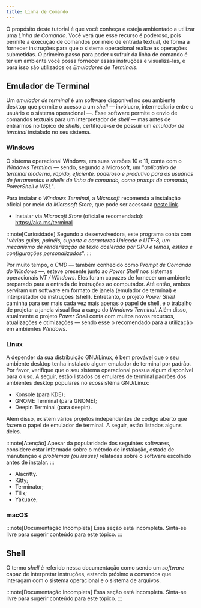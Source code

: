 ```yaml
---
title: Linha de Comando
---
```


O propósito deste tutorial é que você conheça e esteja ambientado a utilizar uma _Linha de Comando_.
Você verá que esse recurso é poderoso, pois permite a execução de comandos por meio de entrada
textual, de forma a fornecer instruções para que o sistema operacional realize as operações
submetidas. O primeiro passo para poder usufruir da linha de comando é ter um ambiente você possa
fornecer essas instruções e visualizá-las, e para isso são utilizados os _Emuladores de Terminais_.

## Emulador de Terminal

Um _emulador de terminal_ é um software disponível no seu ambiente desktop que permite o acesso a um _shell_ — invólucro, intermediario entre o usuário e o sistema operacional —. Esse software permite o envio de comandos textuais para um interpretador de _shell_ — mas antes de entrarmos no tópico de _shells_, certifique-se de possuir um _emulador de terminal_ instalado no seu sistema.

### Windows

O sistema operacional Windows, em suas versões 10 e 11, conta com o _Windows Terminal_ — sendo, segundo a Microsoft, um "_aplicativo de terminal moderno, rápido, eficiente, poderoso e produtivo para os usuários de ferramentas e shells de linha de comando, como prompt de comando, PowerShell e WSL_".

Para instalar o _Windows Terminal_, a _Microsoft_ recomenda a instalação oficial por meio da _Microsoft Store_, que pode ser acessada [neste link](https://aka.ms/terminal).

- Instalar via _Microsoft Store_ (oficial e recomendado): <https://aka.ms/terminal>

:::note[Curiosidade]
Segundo a desenvolvedora, este programa conta com "_várias guias, painéis, suporte a caracteres Unicode e UTF-8, um mecanismo de renderização de texto acelerado por GPU e temas, estilos e configurações personalizados_".
:::

Por muito tempo, o _CMD_ — também conhecido como _Prompt de Comando do Windows_ —, esteve presente junto ao _Power Shell_ nos sistemas operacionais _NT / Windows_. Eles foram capazes de fornecer um ambiente preparado para a entrada de instruções ao computador. Até então, ambos serviram um software em formato de janela (emulador de terminal) e interpretador de instruções (shell). Entretanto, o projeto _Power Shell_ caminha para ser mais cada vez mais apenas o papel de shell, e o trabalho de projetar a janela visual fica a cargo do _Windows Terminal_. Além disso, atualmente o projeto _Power Shell_ conta com muitos novos recursos, atualizações e otimizações — sendo esse o recomendado para a utilização em ambientes _Windows_.

### Linux

A depender da sua distribuição GNU/Linux, é bem provável que o seu ambiente desktop tenha instalado algum emulador de terminal por padrão. Por favor, verifique que o seu sistema operacional possua algum disponível para o uso. A seguir, estão listados os emulares de terminal padrões dos ambientes desktop populares no ecossistêma GNU/Linux:

- Konsole (para KDE);
- GNOME Terminal (para GNOME);
- Deepin Terminal (para deepin).

Além disso, existem vários projetos independentes de código aberto que fazem o papel de emulador de terminal. A seguir, estão listados alguns deles.

:::note[Atenção]
Apesar da popularidade dos seguintes softwares, considere estar informado sobre o método de instalação, estado de manutenção e _problemas (ou issues)_ relatadas sobre o software escolhido antes de instalar.
:::

- Alacritty.
- Kitty;
- Terminator;
- Tilix;
- Yakuake;

### macOS

:::note[Documentação Incompleta]
Essa seção está incompleta. Sinta-se livre para sugerir conteúdo para este tópico.
:::

## Shell

O termo _shell_ é referido nessa documentação como sendo um _software_ capaz de interpretar instruções, estando próximo a comandos que interagam com o sistema operacional e o sistema de arquivos.

:::note[Documentação Incompleta]
Essa seção está incompleta. Sinta-se livre para sugerir conteúdo para este tópico.
:::
